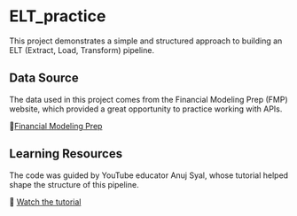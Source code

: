 # ELT_practice
This project demonstrates a simple and structured approach to building an ELT (Extract, Load, Transform) pipeline.

## Data Source
The data used in this project comes from the Financial Modeling Prep (FMP) website, which provided a great opportunity to practice working with APIs.

🔗[Financial Modeling Prep](https://site.financialmodelingprep.com/)

## Learning Resources
The code was guided by YouTube educator Anuj Syal, whose tutorial helped shape the structure of this pipeline.

🎥 [Watch the tutorial](https://www.youtube.com/watch?v=uqRRjcsUGgk)
